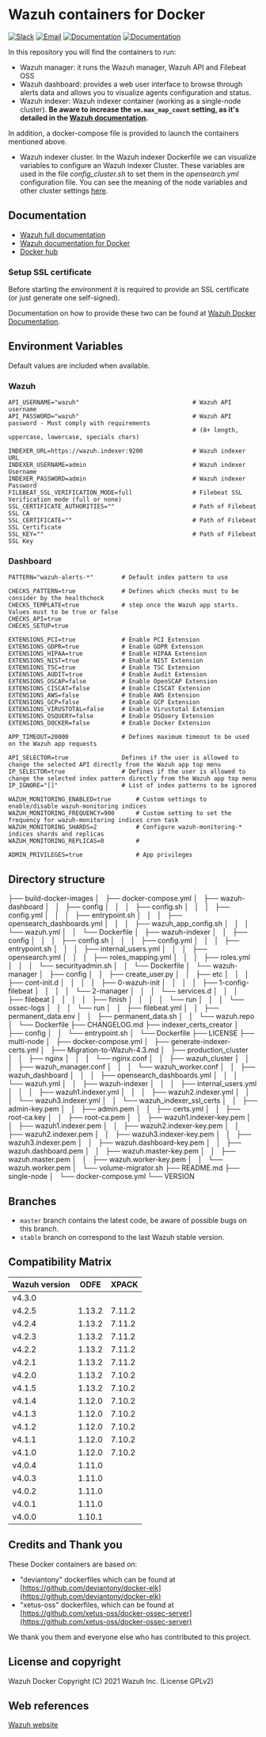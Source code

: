 # Wazuh containers for Docker

[![Slack](https://img.shields.io/badge/slack-join-blue.svg)](https://wazuh.com/community/join-us-on-slack/)
[![Email](https://img.shields.io/badge/email-join-blue.svg)](https://groups.google.com/forum/#!forum/wazuh)
[![Documentation](https://img.shields.io/badge/docs-view-green.svg)](https://documentation.wazuh.com)
[![Documentation](https://img.shields.io/badge/web-view-green.svg)](https://wazuh.com)

In this repository you will find the containers to run:

* Wazuh manager: it runs the Wazuh manager, Wazuh API and Filebeat OSS
* Wazuh dashboard: provides a web user interface to browse through alerts data and allows you to visualize agents configuration and status.
* Wazuh indexer: Wazuh indexer container (working as a single-node cluster). **Be aware to increase the `vm.max_map_count` setting, as it's detailed in the [Wazuh documentation](https://documentation.wazuh.com/current/docker/wazuh-container.html#increase-max-map-count-on-your-host-linux).**

In addition, a docker-compose file is provided to launch the containers mentioned above.

* Wazuh indexer cluster. In the Wazuh indexer Dockerfile we can visualize variables to configure an Wazuh indexer Cluster. These variables are used in the file *config_cluster.sh* to set them in the *opensearch.yml* configuration file. You can see the meaning of the node variables and other cluster settings [here](https://opensearch.org/docs/latest/opensearch/cluster/).

## Documentation

* [Wazuh full documentation](http://documentation.wazuh.com)
* [Wazuh documentation for Docker](https://documentation.wazuh.com/current/docker/index.html)
* [Docker hub](https://hub.docker.com/u/wazuh)


### Setup SSL certificate

Before starting the environment it is required to provide an SSL certificate (or just generate one self-signed).

Documentation on how to provide these two can be found at [Wazuh Docker Documentation](https://documentation.wazuh.com/current/docker/wazuh-container.html#production-deployment).


## Environment Variables

Default values are included when available.

### Wazuh
```
API_USERNAME="wazuh"                                # Wazuh API username
API_PASSWORD="wazuh"                                # Wazuh API password - Must comply with requirements
                                                    # (8+ length, uppercase, lowercase, specials chars)

INDEXER_URL=https://wazuh.indexer:9200              # Wazuh indexer URL
INDEXER_USERNAME=admin                              # Wazuh indexer Username
INDEXER_PASSWORD=admin                              # Wazuh indexer Password
FILEBEAT_SSL_VERIFICATION_MODE=full                 # Filebeat SSL Verification mode (full or none)
SSL_CERTIFICATE_AUTHORITIES=""                      # Path of Filebeat SSL CA
SSL_CERTIFICATE=""                                  # Path of Filebeat SSL Certificate
SSL_KEY=""                                          # Path of Filebeat SSL Key
```

### Dashboard
```
PATTERN="wazuh-alerts-*"        # Default index pattern to use

CHECKS_PATTERN=true             # Defines which checks must to be consider by the healthcheck
CHECKS_TEMPLATE=true            # step once the Wazuh app starts. Values must to be true or false
CHECKS_API=true
CHECKS_SETUP=true

EXTENSIONS_PCI=true             # Enable PCI Extension
EXTENSIONS_GDPR=true            # Enable GDPR Extension
EXTENSIONS_HIPAA=true           # Enable HIPAA Extension
EXTENSIONS_NIST=true            # Enable NIST Extension
EXTENSIONS_TSC=true             # Enable TSC Extension
EXTENSIONS_AUDIT=true           # Enable Audit Extension
EXTENSIONS_OSCAP=false          # Enable OpenSCAP Extension
EXTENSIONS_CISCAT=false         # Enable CISCAT Extension
EXTENSIONS_AWS=false            # Enable AWS Extension
EXTENSIONS_GCP=false            # Enable GCP Extension
EXTENSIONS_VIRUSTOTAL=false     # Enable Virustotal Extension
EXTENSIONS_OSQUERY=false        # Enable OSQuery Extension
EXTENSIONS_DOCKER=false         # Enable Docker Extension

APP_TIMEOUT=20000               # Defines maximum timeout to be used on the Wazuh app requests

API_SELECTOR=true               Defines if the user is allowed to change the selected API directly from the Wazuh app top menu
IP_SELECTOR=true                # Defines if the user is allowed to change the selected index pattern directly from the Wazuh app top menu
IP_IGNORE="[]"                  # List of index patterns to be ignored

WAZUH_MONITORING_ENABLED=true       # Custom settings to enable/disable wazuh-monitoring indices
WAZUH_MONITORING_FREQUENCY=900      # Custom setting to set the frequency for wazuh-monitoring indices cron task
WAZUH_MONITORING_SHARDS=2           # Configure wazuh-monitoring-* indices shards and replicas
WAZUH_MONITORING_REPLICAS=0         #

ADMIN_PRIVILEGES=true               # App privileges
```

## Directory structure

├── build-docker-images
│   ├── docker-compose.yml
│   ├── wazuh-dashboard
│   │   ├── config
│   │   │   ├── config.sh
│   │   │   ├── config.yml
│   │   │   ├── entrypoint.sh
│   │   │   ├── opensearch_dashboards.yml
│   │   │   ├── wazuh_app_config.sh
│   │   │   └── wazuh.yml
│   │   └── Dockerfile
│   ├── wazuh-indexer
│   │   ├── config
│   │   │   ├── config.sh
│   │   │   ├── config.yml
│   │   │   ├── entrypoint.sh
│   │   │   ├── internal_users.yml
│   │   │   ├── opensearch.yml
│   │   │   ├── roles_mapping.yml
│   │   │   ├── roles.yml
│   │   │   └── securityadmin.sh
│   │   └── Dockerfile
│   └── wazuh-manager
│       ├── config
│       │   ├── create_user.py
│       │   ├── etc
│       │   │   ├── cont-init.d
│       │   │   │   ├── 0-wazuh-init
│       │   │   │   ├── 1-config-filebeat
│       │   │   │   └── 2-manager
│       │   │   └── services.d
│       │   │       ├── filebeat
│       │   │       │   ├── finish
│       │   │       │   └── run
│       │   │       └── ossec-logs
│       │   │           └── run
│       │   ├── filebeat.yml
│       │   ├── permanent_data.env
│       │   ├── permanent_data.sh
│       │   └── wazuh.repo
│       └── Dockerfile
├── CHANGELOG.md
├── indexer_certs_creator
│   ├── config
│   │   └── entrypoint.sh
│   └── Dockerfile
├── LICENSE
├── multi-node
│   ├── docker-compose.yml
│   ├── generate-indexer-certs.yml
│   ├── Migration-to-Wazuh-4.3.md
│   ├── production_cluster
│   │   ├── nginx
│   │   │   └── nginx.conf
│   │   ├── wazuh_cluster
│   │   │   ├── wazuh_manager.conf
│   │   │   └── wazuh_worker.conf
│   │   ├── wazuh_dashboard
│   │   │   ├── opensearch_dashboards.yml
│   │   │   └── wazuh.yml
│   │   ├── wazuh-indexer
│   │   │   ├── internal_users.yml
│   │   │   ├── wazuh1.indexer.yml
│   │   │   ├── wazuh2.indexer.yml
│   │   │   └── wazuh3.indexer.yml
│   │   └── wazuh_indexer_ssl_certs
│   │       ├── admin-key.pem
│   │       ├── admin.pem
│   │       ├── certs.yml
│   │       ├── root-ca.key
│   │       ├── root-ca.pem
│   │       ├── wazuh1.indexer-key.pem
│   │       ├── wazuh1.indexer.pem
│   │       ├── wazuh2.indexer-key.pem
│   │       ├── wazuh2.indexer.pem
│   │       ├── wazuh3.indexer-key.pem
│   │       ├── wazuh3.indexer.pem
│   │       ├── wazuh.dashboard-key.pem
│   │       ├── wazuh.dashboard.pem
│   │       ├── wazuh.master-key.pem
│   │       ├── wazuh.master.pem
│   │       ├── wazuh.worker-key.pem
│   │       └── wazuh.worker.pem
│   └── volume-migrator.sh
├── README.md
├── single-node
│   └── docker-compose.yml
└── VERSION



## Branches

* `master` branch contains the latest code, be aware of possible bugs on this branch.
* `stable` branch on correspond to the last Wazuh stable version.

## Compatibility Matrix

| Wazuh version | ODFE    | XPACK  |
|---------------|---------|--------|
| v4.3.0        |         |        |
| v4.2.5        | 1.13.2  | 7.11.2 |
| v4.2.4        | 1.13.2  | 7.11.2 |
| v4.2.3        | 1.13.2  | 7.11.2 |
| v4.2.2        | 1.13.2  | 7.11.2 |
| v4.2.1        | 1.13.2  | 7.11.2 |
| v4.2.0        | 1.13.2  | 7.10.2 |
| v4.1.5        | 1.13.2  | 7.10.2 |
| v4.1.4        | 1.12.0  | 7.10.2 |
| v4.1.3        | 1.12.0  | 7.10.2 |
| v4.1.2        | 1.12.0  | 7.10.2 |
| v4.1.1        | 1.12.0  | 7.10.2 |
| v4.1.0        | 1.12.0  | 7.10.2 |
| v4.0.4        | 1.11.0  |        |
| v4.0.3        | 1.11.0  |        |
| v4.0.2        | 1.11.0  |        |
| v4.0.1        | 1.11.0  |        |
| v4.0.0        | 1.10.1  |        |

## Credits and Thank you

These Docker containers are based on:

*  "deviantony" dockerfiles which can be found at [https://github.com/deviantony/docker-elk](https://github.com/deviantony/docker-elk)
*  "xetus-oss" dockerfiles, which can be found at [https://github.com/xetus-oss/docker-ossec-server](https://github.com/xetus-oss/docker-ossec-server)

We thank you them and everyone else who has contributed to this project.

## License and copyright

Wazuh Docker Copyright (C) 2021 Wazuh Inc. (License GPLv2)

## Web references

[Wazuh website](http://wazuh.com)
